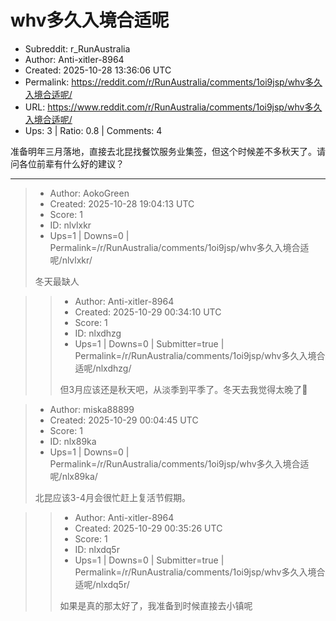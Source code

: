 # whv多久入境合适呢

- Subreddit: r_RunAustralia
- Author: Anti-xitler-8964
- Created: 2025-10-28 13:36:06 UTC
- Permalink: https://reddit.com/r/RunAustralia/comments/1oi9jsp/whv多久入境合适呢/
- URL: https://www.reddit.com/r/RunAustralia/comments/1oi9jsp/whv多久入境合适呢/
- Ups: 3 | Ratio: 0.8 | Comments: 4


准备明年三月落地，直接去北昆找餐饮服务业集签，但这个时候差不多秋天了。请问各位前辈有什么好的建议？


---

> - Author: AokoGreen
> - Created: 2025-10-28 19:04:13 UTC
> - Score: 1
> - ID: nlvlxkr
> - Ups=1 | Downs=0 | Permalink=/r/RunAustralia/comments/1oi9jsp/whv多久入境合适呢/nlvlxkr/
>
> 冬天最缺人

>> - Author: Anti-xitler-8964
>> - Created: 2025-10-29 00:34:10 UTC
>> - Score: 1
>> - ID: nlxdhzg
>> - Ups=1 | Downs=0 | Submitter=true | Permalink=/r/RunAustralia/comments/1oi9jsp/whv多久入境合适呢/nlxdhzg/
>>
>> 但3月应该还是秋天吧，从淡季到平季了。冬天去我觉得太晚了🥲

> - Author: miska88899
> - Created: 2025-10-29 00:04:45 UTC
> - Score: 1
> - ID: nlx89ka
> - Ups=1 | Downs=0 | Permalink=/r/RunAustralia/comments/1oi9jsp/whv多久入境合适呢/nlx89ka/
>
> 北昆应该3-4月会很忙赶上复活节假期。

>> - Author: Anti-xitler-8964
>> - Created: 2025-10-29 00:35:26 UTC
>> - Score: 1
>> - ID: nlxdq5r
>> - Ups=1 | Downs=0 | Submitter=true | Permalink=/r/RunAustralia/comments/1oi9jsp/whv多久入境合适呢/nlxdq5r/
>>
>> 如果是真的那太好了，我准备到时候直接去小镇呢
